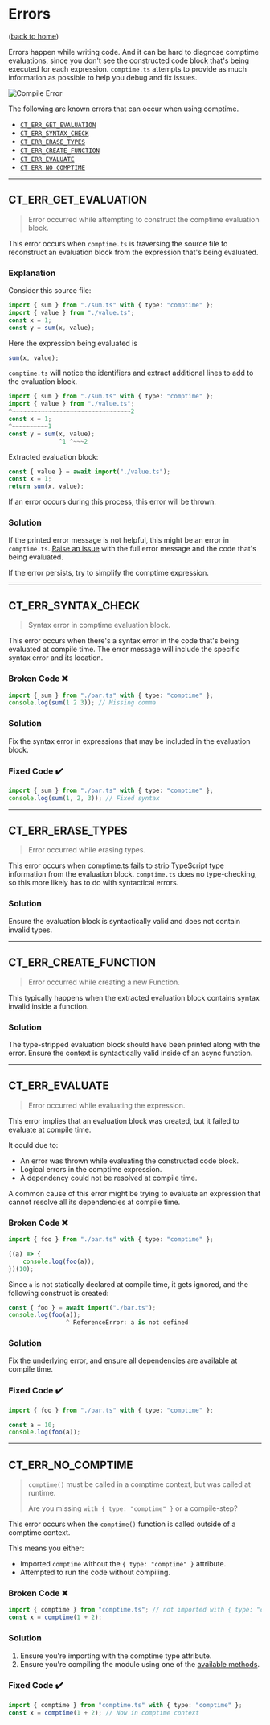 # Errors

([back to home](../))

Errors happen while writing code. And it can be hard to diagnose comptime evaluations, since you don't see the constructed code block that's being executed for each expression. `comptime.ts` attempts to provide as much information as possible to help you debug and fix issues.

![Compile Error](/error.jpg)

The following are known errors that can occur when using comptime.

-   [`CT_ERR_GET_EVALUATION`](#ct_err_get_evaluation)
-   [`CT_ERR_SYNTAX_CHECK`](#ct_err_syntax_check)
-   [`CT_ERR_ERASE_TYPES`](#ct_err_erase_types)
-   [`CT_ERR_CREATE_FUNCTION`](#ct_err_create_function)
-   [`CT_ERR_EVALUATE`](#ct_err_evaluate)
-   [`CT_ERR_NO_COMPTIME`](#ct_err_no_comptime)

---

## CT_ERR_GET_EVALUATION

> Error occurred while attempting to construct the comptime evaluation block.

This error occurs when `comptime.ts` is traversing the source file to reconstruct an evaluation block from the expression that's being evaluated.

### Explanation

Consider this source file:

```typescript
import { sum } from "./sum.ts" with { type: "comptime" };
import { value } from "./value.ts";
const x = 1;
const y = sum(x, value);
```

Here the expression being evaluated is

```typescript
sum(x, value);
```

`comptime.ts` will notice the identifiers and extract additional lines to add to the evaluation block.

```typescript
import { sum } from "./sum.ts" with { type: "comptime" };
import { value } from "./value.ts";
^~~~~~~~~~~~~~~~~~~~~~~~~~~~~~~~~~2
const x = 1;
^~~~~~~~~~~1
const y = sum(x, value);
              ^1 ^~~~2
```

Extracted evaluation block:

```typescript
const { value } = await import("./value.ts");
const x = 1;
return sum(x, value);
```

If an error occurs during this process, this error will be thrown.

### Solution

If the printed error message is not helpful, this might be an error in `comptime.ts`. [Raise an issue](https://github.com/feathers-studio/comptime.ts/issues/new/choose) with the full error message and the code that's being evaluated.

If the error persists, try to simplify the comptime expression.

---

## CT_ERR_SYNTAX_CHECK

> Syntax error in comptime evaluation block.

This error occurs when there's a syntax error in the code that's being evaluated at compile time. The error message will include the specific syntax error and its location.

### Broken Code ❌

```typescript
import { sum } from "./bar.ts" with { type: "comptime" };
console.log(sum(1 2 3)); // Missing comma
```

### Solution

Fix the syntax error in expressions that may be included in the evaluation block.

### Fixed Code ✔️

```typescript
import { sum } from "./bar.ts" with { type: "comptime" };
console.log(sum(1, 2, 3)); // Fixed syntax
```

---

## CT_ERR_ERASE_TYPES

> Error occurred while erasing types.

This error occurs when comptime.ts fails to strip TypeScript type information from the evaluation block. `comptime.ts` does no type-checking, so this more likely has to do with syntactical errors.

### Solution

Ensure the evaluation block is syntactically valid and does not contain invalid types.

---

## CT_ERR_CREATE_FUNCTION

> Error occurred while creating a new Function.

This typically happens when the extracted evaluation block contains syntax invalid inside a function.

### Solution

The type-stripped evaluation block should have been printed along with the error. Ensure the context is syntactically valid inside of an async function.

---

## CT_ERR_EVALUATE

> Error occurred while evaluating the expression.

This error implies that an evaluation block was created, but it failed to evaluate at compile time.

It could due to:

-   An error was thrown while evaluating the constructed code block.
-   Logical errors in the comptime expression.
-   A dependency could not be resolved at compile time.

A common cause of this error might be trying to evaluate an expression that cannot resolve all its dependencies at compile time.

### Broken Code ❌

```typescript
import { foo } from "./bar.ts" with { type: "comptime" };

((a) => {
	console.log(foo(a));
})(10);
```

Since `a` is not statically declared at compile time, it gets ignored, and the following construct is created:

```typescript
const { foo } = await import("./bar.ts");
console.log(foo(a));
                ^ ReferenceError: a is not defined
```

### Solution

Fix the underlying error, and ensure all dependencies are available at compile time.

### Fixed Code ✔️

```typescript
import { foo } from "./bar.ts" with { type: "comptime" };

const a = 10;
console.log(foo(a));
```

---

## CT_ERR_NO_COMPTIME

> `comptime()` must be called in a comptime context, but was called at runtime.
>
> Are you missing `with { type: "comptime" }` or a compile-step?

This error occurs when the `comptime()` function is called outside of a comptime context.

This means you either:

-   Imported `comptime` without the `{ type: "comptime" }` attribute.
-   Attempted to run the code without compiling.

### Broken Code ❌

```typescript
import { comptime } from "comptime.ts"; // not imported with { type: "comptime" }
const x = comptime(1 + 2);
```

### Solution

1. Ensure you're importing with the comptime type attribute.
2. Ensure you're compiling the module using one of the [available methods](/#usage).

### Fixed Code ✔️

```typescript
import { comptime } from "comptime.ts" with { type: "comptime" };
const x = comptime(1 + 2); // Now in comptime context
```
